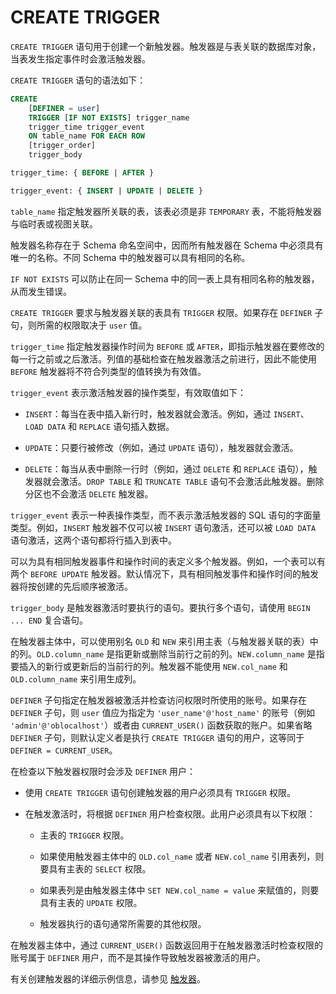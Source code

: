 # CREATE TRIGGER 

`CREATE TRIGGER` 语句用于创建一个新触发器。触发器是与表关联的数据库对象，当表发生指定事件时会激活触发器。

`CREATE TRIGGER` 语句的语法如下：

```sql
CREATE
    [DEFINER = user]
    TRIGGER [IF NOT EXISTS] trigger_name
    trigger_time trigger_event
    ON table_name FOR EACH ROW
    [trigger_order]
    trigger_body

trigger_time: { BEFORE | AFTER }

trigger_event: { INSERT | UPDATE | DELETE }


```

<!--4.1支持 trigger_order: { FOLLOWS | PRECEDES } other_trigger_name-->

`table_name` 指定触发器所关联的表，该表必须是非 `TEMPORARY` 表，不能将触发器与临时表或视图关联。

触发器名称存在于 Schema 命名空间中，因而所有触发器在 Schema 中必须具有唯一的名称。不同 Schema 中的触发器可以具有相同的名称。

`IF NOT EXISTS` 可以防止在同一 Schema 中的同一表上具有相同名称的触发器，从而发生错误。

`CREATE TRIGGER` 要求与触发器关联的表具有 `TRIGGER` 权限。如果存在 `DEFINER` 子句，则所需的权限取决于 `user` 值。

`trigger_time` 指定触发器操作时间为 `BEFORE` 或 `AFTER`，即指示触发器在要修改的每一行之前或之后激活。列值的基础检查在触发器激活之前进行，因此不能使用 `BEFORE` 触发器将不符合列类型的值转换为有效值。

`trigger_event` 表示激活触发器的操作类型，有效取值如下：

* `INSERT`：每当在表中插入新行时，触发器就会激活。例如，通过 `INSERT`、`LOAD DATA` 和 `REPLACE` 语句插入数据。

* `UPDATE`：只要行被修改（例如，通过 `UPDATE` 语句），触发器就会激活。

* `DELETE`：每当从表中删除一行时（例如，通过 `DELETE` 和 `REPLACE` 语句），触发器就会激活。`DROP TABLE` 和 `TRUNCATE TABLE` 语句不会激活此触发器。删除分区也不会激活 `DELETE` 触发器。


`trigger_event` 表示一种表操作类型，而不表示激活触发器的 SQL 语句的字面量类型。例如，`INSERT` 触发器不仅可以被 `INSERT` 语句激活，还可以被 `LOAD DATA` 语句激活，这两个语句都将行插入到表中。

可以为具有相同触发器事件和操作时间的表定义多个触发器。例如，一个表可以有两个 `BEFORE UPDATE` 触发器。默认情况下，具有相同触发事件和操作时间的触发器将按创建的先后顺序被激活。

<!--4.1支持`trigger_order` 子句可以通过关键字 `FOLLOWS` 和 `PRECEDES` 指定具有相同触发器事件和操作时间的触发器顺序。`FOLLOWS` 关键字表示新触发器将在现有触发器之后激活。`PRECEDES` 关键字表示新触发器在现有触发器之前激活。-->

`trigger_body` 是触发器激活时要执行的语句。要执行多个语句，请使用 `BEGIN ... END` 复合语句。

在触发器主体中，可以使用别名 `OLD` 和 `NEW` 来引用主表（与触发器关联的表）中的列。`OLD.column_name` 是指更新或删除当前行之前的列。`NEW.column_name` 是指要插入的新行或更新后的当前行的列。触发器不能使用 `NEW.col_name` 和 `OLD.column_name` 来引用生成列。

`DEFINER` 子句指定在触发器被激活并检查访问权限时所使用的账号。如果存在 `DEFINER` 子句，则 `user` 值应为指定为 `'user_name'@'host_name'` 的账号（例如 `'admin'@'oblocalhost'`）或者由 `CURRENT_USER()` 函数获取的账户。如果省略 `DEFINER` 子句，则默认定义者是执行 `CREATE TRIGGER` 语句的用户，这等同于 `DEFINER = CURRENT_USER`。

在检查以下触发器权限时会涉及 `DEFINER` 用户：

* 使用 `CREATE TRIGGER` 语句创建触发器的用户必须具有 `TRIGGER` 权限。

* 在触发激活时，将根据 `DEFINER` 用户检查权限。此用户必须具有以下权限：

  * 主表的 `TRIGGER` 权限。
  
  * 如果使用触发器主体中的 `OLD.col_name` 或者 `NEW.col_name` 引用表列，则要具有主表的 `SELECT` 权限。
  
  * 如果表列是由触发器主体中 `SET NEW.col_name = value` 来赋值的，则要具有主表的 `UPDATE` 权限。
  
  * 触发器执行的语句通常所需要的其他权限。


在触发器主体中，通过 `CURRENT_USER()` 函数返回用于在触发器激活时检查权限的账号属于 `DEFINER` 用户，而不是其操作导致触发器被激活的用户。

有关创建触发器的详细示例信息，请参见 [触发器](../2.storage-object/5.pl-trigger.md)。
